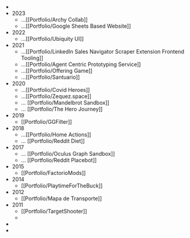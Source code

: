 -
- 2023
	- ...[[Portfolio/Archy Collab]]
	- ...[[Portfolio/Google Sheets Based Website]]
- 2022
	- ...[[Portfolio/Ubiquity UI]]
- 2021
	- ...[[Portfolio/LinkedIn Sales Navigator Scraper Extension Frontend Tooling]]
	- ...[[Portfolio/Agent Centric Prototyping Service]]
	- ...[[Portfolio/Offering Game]]
	- ...[[Portfolio/Santuario]]
- 2020
	- ...[[Portfolio/Covid Heroes]]
	- ...[[Portfolio/Zequez.space]]
	- ... [[Portfolio/Mandelbrot Sandbox]]
	- ... [[Portfolio/The Hero Journey]]
- 2019
	- [[Portfolio/GGFilter]]
- 2018
	- ...[[Portfolio/Home Actions]]
	- ... [[Portfolio/Reddit Diet]]
- 2017
	- ... [[Portfolio/Oculus Graph Sandbox]]
	- ... [[Portfolio/Reddit Placebot]]
- 2015
	- [[Portfolio/FactorioMods]]
- 2014
	- [[Portfolio/PlaytimeForTheBuck]]
- 2012
	- [[Portfolio/Mapa de Transporte]]
- 2011
	- [[Portfolio/TargetShooter]]
	-
-
-
